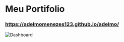 # Meu Portifolio


### https://adelmomenezes123.github.io/adelmo/

![Dashboard](https://i.imgur.com/r38vpZT.png)
